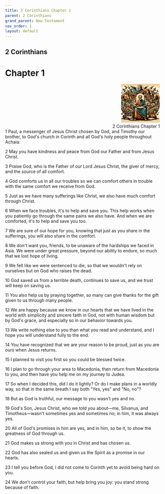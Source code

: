 ```yaml
---
title: 2 Corinthians Chapter 1
parent: 2 Corinthians
grand_parent: New Testament
nav_order: 1
layout: default
---
```


## 2 Corinthians

# Chapter 1

<div style="clear: both; text-align: right;">
    <img src="/assets/Image/2 Corinthians/500/1.jpg" alt="2 Corinthians Chapter 1" class="chapter-image" style="max-width: 25%; height: auto;"/>
    <figcaption style="font-size: 14px;">2 Corinthians Chapter 1</figcaption>
</div>
1 Paul, a messenger of Jesus Christ chosen by God, and Timothy our brother, to God's church in Corinth and all God's holy people throughout Achaia:

2 May you have kindness and peace from God our Father and from Jesus Christ.

3 Praise God, who is the Father of our Lord Jesus Christ, the giver of mercy, and the source of all comfort.

4 God comforts us in all our troubles so we can comfort others in trouble with the same comfort we receive from God.

5 Just as we have many sufferings like Christ, we also have much comfort through Christ.

6 When we face troubles, it's to help and save you. This help works when you patiently go through the same pains we also have. And when we are comforted, it's to help and save you too.

7 We are sure of our hope for you, knowing that just as you share in the sufferings, you will also share in the comfort.

8 We don't want you, friends, to be unaware of the hardships we faced in Asia. We were under great pressure, beyond our ability to endure, so much that we lost hope of living.

9 We felt like we were sentenced to die, so that we wouldn't rely on ourselves but on God who raises the dead.

10 God saved us from a terrible death, continues to save us, and we trust will keep on saving us.

11 You also help us by praying together, so many can give thanks for the gift given to us through many people.

12 We are happy because we know in our hearts that we have lived in the world with simplicity and sincere faith in God, not with human wisdom but by God's grace, and especially so in our behavior towards you.

13 We write nothing else to you than what you read and understand, and I hope you will understand fully to the end.

14 You have recognized that we are your reason to be proud, just as you are ours when Jesus returns.

15 I planned to visit you first so you could be blessed twice.

16 I plan to go through your area to Macedonia, then return from Macedonia to you, and then have you help me on my journey to Judea.

17 So when I decided this, did I do it lightly? Or do I make plans in a worldly way, so that in the same breath I say both "Yes, yes" and "No, no"?

18 But as God is truthful, our message to you wasn't yes and no.

19 God's Son, Jesus Christ, who we told you about—me, Silvanus, and Timotheus—wasn't sometimes yes and sometimes no; in him, it was always yes.

20 All of God's promises in him are yes, and in him, so be it, to show the greatness of God through us.

21 God makes us strong with you in Christ and has chosen us.

22 God has also sealed us and given us the Spirit as a promise in our hearts.

23 I tell you before God, I did not come to Corinth yet to avoid being hard on you.

24 We don't control your faith, but help bring you joy: you stand strong because of faith.


